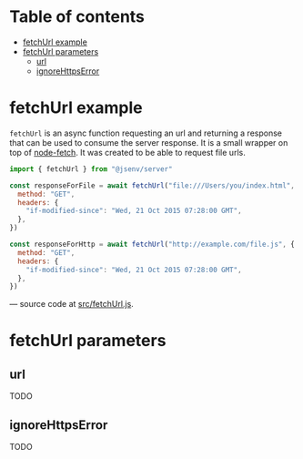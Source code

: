 # Table of contents

- [fetchUrl example](#fetchUrl-example)
- [fetchUrl parameters](#fetchUrl-parameters)
  - [url](#url)
  - [ignoreHttpsError](#ignoreHttpsError)

# fetchUrl example

`fetchUrl` is an async function requesting an url and returning a response that can be used to consume the server response. It is a small wrapper on top of [node-fetch](https://github.com/node-fetch/node-fetch). It was created to be able to request file urls.

```js
import { fetchUrl } from "@jsenv/server"

const responseForFile = await fetchUrl("file:///Users/you/index.html", {
  method: "GET",
  headers: {
    "if-modified-since": "Wed, 21 Oct 2015 07:28:00 GMT",
  },
})

const responseForHttp = await fetchUrl("http://example.com/file.js", {
  method: "GET",
  headers: {
    "if-modified-since": "Wed, 21 Oct 2015 07:28:00 GMT",
  },
})
```

— source code at [src/fetchUrl.js](../src/fetchUrl.js).

# fetchUrl parameters

## url

TODO

## ignoreHttpsError

TODO
